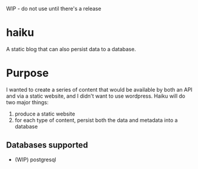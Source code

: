 WIP - do not use until there's a release

# haiku
A static blog that can also persist data to a database.

# Purpose

I wanted to create a series of content that would be available by both an API and via a static website, and I didn't want to use wordpress.  Haiku will do two major things:
1. produce a static website
2. for each type of content, persist both the data and metadata into a database

## Databases supported
* (WIP) postgresql
